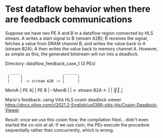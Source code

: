 # Test dataflow behavior when there are feedback communications


Suppose we have two PE A and B in a dataflow region connected by HLS stream. A writes a start signal to B (stream A2B); B receives the signal, fetches a value from DRAM channel B, and writes the value back to A (stream B2A); A then writes the value back to memory channel A. However, as simple as this, the generated bitstream will run into a deadlock. 

Directory: dataflow_feedback_case_1 (3 PEs)


      _____                    ______
     |     |                  |      |
     |     | -> stream A2B -> |      |
MemA-| PE A|                  | PE B |--MemB
     |     | <- stream B2A <- |      |
     |_____|                  |______|


Mario's feedback: using Vitis HLS cosim deadlock viewer https://docs.xilinx.com/r/2021.2-English/ug1399-vitis-hls/Cosim-Deadlock-Viewer

Result: once we use this cosim flow, the compilation filed... didn't even started the co-sim at all. If we use csim, the PEs execute the procedure sequentially rather than concurrently, which is wrong. 